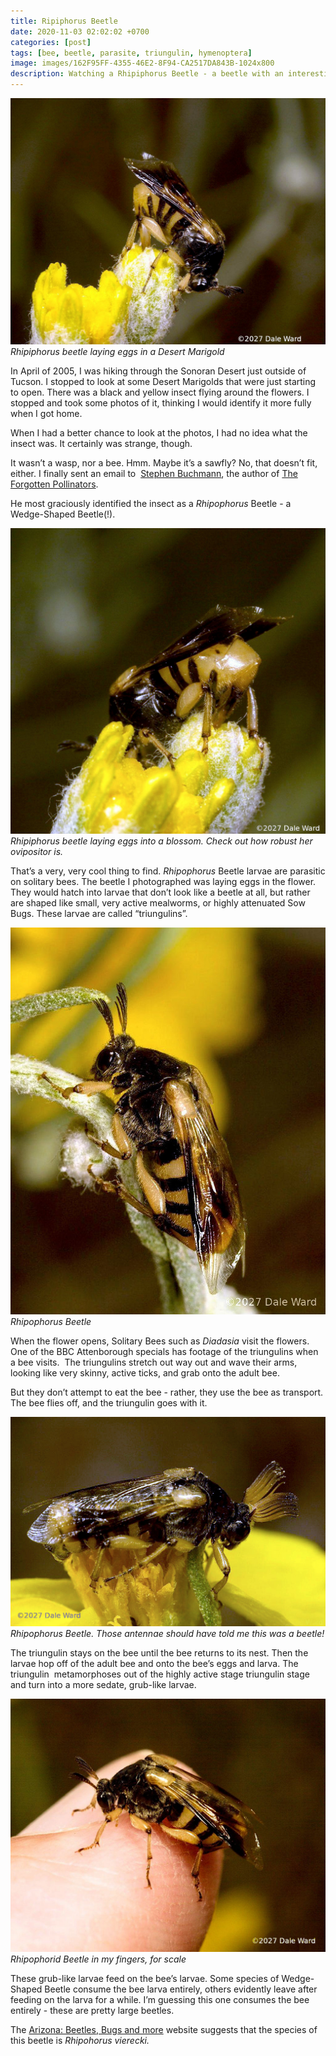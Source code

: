 ```yaml
---
title: Ripiphorus Beetle
date: 2020-11-03 02:02:02 +0700
categories: [post]
tags: [bee, beetle, parasite, triungulin, hymenoptera]
image: images/162F95FF-4355-46E2-8F94-CA2517DA843B-1024x800
description: Watching a Rhipiphorus Beetle - a beetle with an interesting relationship to bees - in the Sonoran Desert
---
```


![picture](images/162F95FF-4355-46E2-8F94-CA2517DA843B-1024x800.jpeg)
*Rhipiphorus beetle laying eggs in a Desert Marigold*

In April of 2005, I was hiking through the Sonoran Desert just outside of Tucson. I stopped to look at some Desert Marigolds that were just starting to open. There was a black and yellow insect flying around the flowers. I stopped and took some photos of it, thinking I would identify it more fully when I got home.

When I had a better chance to look at the photos, I had no idea what the insect was. It certainly was strange, though.

It wasn’t a wasp, nor a bee. Hmm. Maybe it’s a sawfly? No, that doesn’t fit, either. I finally sent an email to  [Stephen Buchmann](https://stephenbuchmann.com/), the author of [The Forgotten Pollinators](https://www.amazon.com/Forgotten-Pollinators-Stephen-L-Buchmann/dp/1559633530).

He most graciously identified the insect as a _Rhipophorus_ Beetle - a Wedge-Shaped Beetle(!).

![picture](images/F8A612BC-86C7-45A4-A4EE-8F5C0B20C815-1024x995.jpeg)
*Rhipiphorus beetle laying eggs into a blossom. Check out how robust her ovipositor is.*

That’s a very, very cool thing to find. _Rhipophorus_ Beetle larvae are parasitic on solitary bees. The beetle I photographed was laying eggs in the flower. They would hatch into larvae that don’t look like a beetle at all, but rather are shaped like small, very active mealworms, or highly attenuated Sow Bugs. These larvae are called “triungulins”.

![picture](images/7E7D81EB-60C2-4A46-BC24-72D6790BC3BA-737x1024.jpeg)
*Rhipophorus Beetle*

When the flower opens, Solitary Bees such as _Diadasia_ visit the flowers. One of the BBC Attenborough specials has footage of the triungulins when a bee visits.  The triungulins stretch out way out and wave their arms, looking like very skinny, active ticks, and grab onto the adult bee.

But they don’t attempt to eat the bee - rather, they use the bee as transport. The bee flies off, and the triungulin goes with it.

![picture](images/7ED11E18-FE34-4D9E-ACE9-074962068709-1024x681.jpeg)
*Rhipophorus Beetle. Those antennae should have told me this was a beetle!*

The triungulin stays on the bee until the bee returns to its nest. Then the larvae hop off of the adult bee and onto the bee’s eggs and larva. The triungulin  metamorphoses out of the highly active stage triungulin stage and turn into a more sedate, grub-like larvae.

![picture](images/C7DB829F-572C-476A-AC6C-8767D510F0F2-1024x821.jpeg)
*Rhipophorid Beetle in my fingers, for scale*

These grub-like larvae feed on the bee’s larvae. Some species of Wedge-Shaped Beetle consume the bee larva entirely, others evidently leave after feeding on the larva for a while. I’m guessing this one consumes the bee entirely - these are pretty large beetles.

The [Arizona: Beetles, Bugs and more](https://arizonabeetlesbugsbirdsandmore.blogspot.com/2011/04/wasp-bee-fly-its-ripiphorus-vierecki.html) website suggests that the species of this beetle is _Rhipohorus vierecki._
